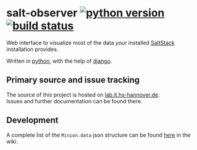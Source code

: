 # salt-observer [![python version](https://img.shields.io/badge/python-3.x-blue.svg)]() [![build status](https://lab.it.hs-hannover.de/django/salt-observer/badges/master/build.svg)](https://lab.it.hs-hannover.de/django/salt-observer/commits/master)

Web interface to visualize most of the data *your* installed [SaltStack](https://docs.saltstack.com/en/latest/) installation provides.

Written in [python](https://www.python.org/), with the help of [django](https://www.djangoproject.com/).

## Primary source and issue tracking

The source of this project is hosted on [lab.it.hs-hannover.de](https://lab.it.hs-hannover.de/django/salt-observer).  
Issues and further documentation can be found there.

## Development

A complete list of the `Minion.data` json structure can be found [here](https://lab.it.hs-hannover.de/django/salt-observer/wikis/minion-data-structure) in the wiki.
